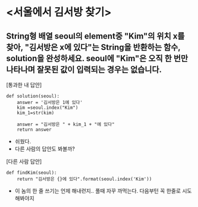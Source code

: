 # <서울에서 김서방 찾기>
## String형 배열 seoul의 element중 "Kim"의 위치 x를 찾아, "김서방은 x에 있다"는 String을 반환하는 함수, solution을 완성하세요. seoul에 "Kim"은 오직 한 번만 나타나며 잘못된 값이 입력되는 경우는 없습니다.

[통과한 내 답안]

```
def solution(seoul):
    answer = '김서방은 1에 있다'
    kim =seoul.index("Kim")
    kim_1=str(kim)
    
    answer = "김서방은 " + kim_1 + "에 있다"
    return answer
```

- 쉬웠다.
- 다른 사람의 답안도 봐볼까?

[다른 사람 답안]
```
def findKim(seoul):
    return "김서방은 {}에 있다".format(seoul.index('Kim'))

```

- 이 놈의 한 줄 쓰기는 언제 해내련지.. 풀때 자꾸 까먹는다. 다음부턴 꼭 한줄로 시도해봐야지
